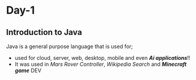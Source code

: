 # Day-1

## Introduction to Java
Java is a general purpose language that is used for;
- used for cloud, server, web, desktop, mobile  and even _**Ai applications**_!!
- It was used in _Mars Rover Controller_, _Wikipedia Search_ and **_Minecraft game_** DEV

  
